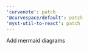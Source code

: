 ```yaml
---
'curvenote': patch
'@curvespace/default': patch
'myst-util-to-react': patch
---
```


Add mermaid diagrams
